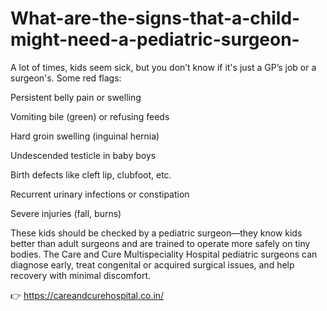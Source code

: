 # What-are-the-signs-that-a-child-might-need-a-pediatric-surgeon-

A lot of times, kids seem sick, but you don’t know if it's just a GP’s job or a surgeon's. Some red flags:

Persistent belly pain or swelling

Vomiting bile (green) or refusing feeds

Hard groin swelling (inguinal hernia)

Undescended testicle in baby boys

Birth defects like cleft lip, clubfoot, etc.

Recurrent urinary infections or constipation

Severe injuries (fall, burns)

These kids should be checked by a pediatric surgeon—they know kids better than adult surgeons and are trained to operate more safely on tiny bodies. The Care and Cure Multispeciality Hospital pediatric surgeons can diagnose early, treat congenital or acquired surgical issues, and help recovery with minimal discomfort.

👉 https://careandcurehospital.co.in/

